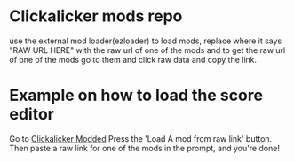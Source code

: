 # Clickalicker mods repo
use the external mod loader(ezloader) to load mods, replace where it says "RAW URL HERE" with the raw url of one of the mods and to get the raw url of one of the mods go to them and click raw data and copy the link.
# Example on how to load the score editor
Go to [Clickalicker Modded](https://clickalicker.yazfrog.repl.co)
Press the 'Load A mod from raw link' button.
Then paste a raw link for one of the mods in the prompt, and you're done!
